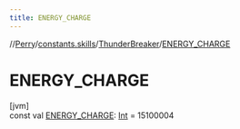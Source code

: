 ```yaml
---
title: ENERGY_CHARGE
---
```

//[Perry](../../../index.html)/[constants.skills](../index.html)/[ThunderBreaker](index.html)/[ENERGY_CHARGE](-e-n-e-r-g-y_-c-h-a-r-g-e.html)



# ENERGY_CHARGE



[jvm]\
const val [ENERGY_CHARGE](-e-n-e-r-g-y_-c-h-a-r-g-e.html): [Int](https://kotlinlang.org/api/latest/jvm/stdlib/kotlin/-int/index.html) = 15100004




